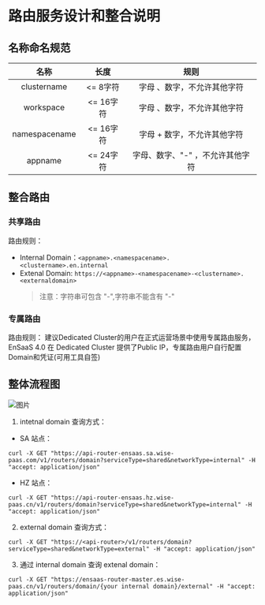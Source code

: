 # 路由服务设计和整合说明  

## 名称命名规范  
| **名称**   | **长度**   | **规则**   |
|:----:|:----:|:----:|
| clustername | <= 8字符 | 字母 、数字，不允许其他字符 |
| workspace | <= 16字符 | 字母 、数字，不允许其他字符 |
| namespacename  | <= 16字符 | 字母 + 数字，不允许其他字符 |
| appname | <= 24字符 | 字母、数字、"-" ，不允许其他字符 |

## 整合路由
### 共享路由
路由规则：
- Internal Domain：`<appname>.<namespacename>.<clustername>.en.internal`
- Extenal Domain: `https://<appname>-<namespacename>-<clustername>.<externaldomain>`
  > 注意：<appname>字符串可包含 "-",<namespacename>字符串不能含有 "-"
  
### 专属路由
路由规则：
建议Dedicated Cluster的用户在正式运营场景中使用专属路由服务，EnSaaS 4.0 在 Dedicated Cluster 提供了Public IP，专属路由用户自行配置Domain和凭证(可用工具自签)


## 整体流程图
![图片](https://uploader.shimo.im/f/Lizhk6mucp0f96Mv.png!thumbnail)



1. intetnal domain 查询方式：
- SA 站点：
```
curl -X GET "https://api-router-ensaas.sa.wise-paas.com/v1/routers/domain?serviceType=shared&networkType=internal" -H "accept: application/json"
```
- HZ 站点：
```
curl -X GET "https://api-router-ensaas.hz.wise-paas.cn/v1/routers/domain?serviceType=shared&networkType=internal" -H "accept: application/json"
```
2. external domain 查询方式：
```
curl -X GET "https://<api-router>/v1/routers/domain?serviceType=shared&networkType=external" -H "accept: application/json"
```
3. 通过 internal domain 查询 extenal domain：
```
curl -X GET "https://ensaas-router-master.es.wise-paas.cn/v1/routers/domain/{your internal domain}/external" -H "accept: application/json"
```



